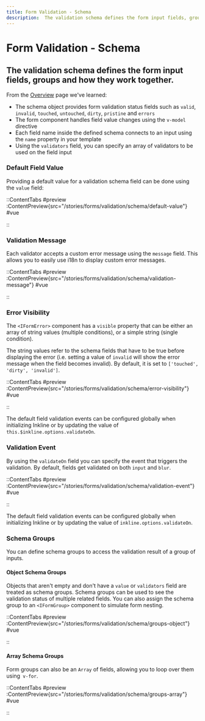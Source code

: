 ```yaml
---
title: Form Validation - Schema
description:  The validation schema defines the form input fields, groups and how they work together.
---
```


# Form Validation - Schema
## The validation schema defines the form input fields, groups and how they work together.

From the [Overview](/docs/forms/validation) page we've learned:
- The schema object provides form validation status fields such as `valid`, `invalid`, `touched`, `untouched`, `dirty`, `pristine` and `errors`
- The form component handles field value changes using the `v-model` directive
- Each field name inside the defined schema connects to an input using the `name` property in your template
- Using the `validators` field, you can specify an array of validators to be used on the field input

### Default Field Value
Providing a default value for a validation schema field can be done using the `value` field:

::ContentTabs
#preview
:ContentPreview{src="/stories/forms/validation/schema/default-value"}
#vue
<!-- Autodocs{src="@inkline/inkline/stories/forms/validation/schema/default-value.raw.vue" lang="vue"} -->
::


### Validation Message
Each validator accepts a custom error message using the `message` field. This allows you to easily use i18n to display custom error messages.

::ContentTabs
#preview
:ContentPreview{src="/stories/forms/validation/schema/validation-message"}
#vue
<!-- Autodocs{src="@inkline/inkline/stories/forms/validation/schema/validation-message.raw.vue" lang="vue"} -->
::


### Error Visibility
The `<IFormError>` component has a `visible` property that can be either an array of string values (multiple conditions), or a simple string (single condition). 

The string values refer to the schema fields that have to be true before displaying the error (i.e. setting a value of `invalid` will show the error message when the field becomes invalid). By default, it is set to `['touched', 'dirty', 'invalid']`.

::ContentTabs
#preview
:ContentPreview{src="/stories/forms/validation/schema/error-visibility"}
#vue
<!-- Autodocs{src="@inkline/inkline/stories/forms/validation/schema/error-visibility.raw.vue" lang="vue"} -->
::

The default field validation events can be configured globally when initializing Inkline or by updating the value of `this.$inkline.options.validateOn`.


### Validation Event
By using the `validateOn` field you can specify the event that triggers the validation. By default, fields get validated on both `input` and `blur`.

::ContentTabs
#preview
:ContentPreview{src="/stories/forms/validation/schema/validation-event"}
#vue
<!-- Autodocs{src="@inkline/inkline/stories/forms/validation/schema/validation-event.raw.vue" lang="vue"} -->
::


The default field validation events can be configured globally when initializing Inkline or by updating the value of `inkline.options.validateOn`.

### Schema Groups
You can define schema groups to access the validation result of a group of inputs.

#### Object Schema Groups
Objects that aren't empty and don't have a `value` or `validators` field are treated as schema groups. Schema groups can be used to see the validation status of multiple related fields. You can also assign the schema group to an `<IFormGroup>` component to simulate form nesting.

::ContentTabs
#preview
:ContentPreview{src="/stories/forms/validation/schema/groups-object"}
#vue
<!-- Autodocs{src="@inkline/inkline/stories/forms/validation/schema/groups-object.raw.vue" lang="vue"} -->
::


#### Array Schema Groups
Form groups can also be an `Array` of fields, allowing you to loop over them using` v-for`.

::ContentTabs
#preview
:ContentPreview{src="/stories/forms/validation/schema/groups-array"}
#vue
<!-- Autodocs{src="@inkline/inkline/stories/forms/validation/schema/groups-array.raw.vue" lang="vue"} -->
::

